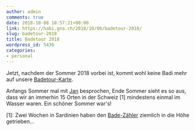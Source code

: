 ```yaml
---
author: admin
comments: true
date: 2018-10-08 18:57:21+00:00
link: https://habi.gna.ch/2018/10/08/badetour-2018/
slug: badetour-2018
title: Badetour 2018
wordpress_id: 5436
categories:
- personal
---
```


Jetzt, nachdem der Sommer 2018 vorbei ist, kommt wohl keine Badi mehr auf unsere [Badetour-Karte](http://umap.osm.ch/en/map/badetour-2018_1343).

Anfangs Sommer mal mit [Jan](https://pieceoplastic.com/) besprochen, Ende Sommer sieht es so aus, dass wir an immerhin 15 Orten in der Schweiz [1] mindestens einmal im Wasser waren.
Ein schöner Sommer war's!



[1]: Zwei Wochen in Sardinien haben den [Bade-Zähler](https://www.strava.com/athletes/5054491/training/log?sport=Triathlon&include_commutes=false#2018y10m) ziemlich in die Höhe getrieben...
